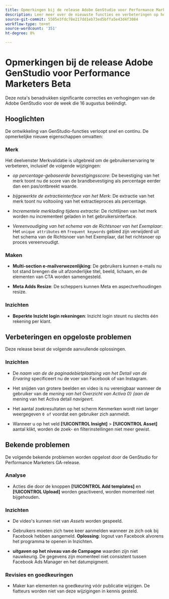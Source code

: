 ```yaml
---
title: Opmerkingen bij de release Adobe GenStudio voor Performance Marketers Beta
description: Leer meer over de nieuwste functies en verbeteringen op het gebied van Adobe GenStudio.
source-git-commit: 5505e3fdc78e217dd1eb73ed5bffa5e43d4f3084
workflow-type: tm+mt
source-wordcount: '351'
ht-degree: 0%

---
```



# Opmerkingen bij de release Adobe GenStudio voor Performance Marketers Beta

Deze nota&#39;s benadrukken significante correcties en verhogingen van de Adobe GenStudio voor de week die 16 augustus beëindigt.

## Hooglichten

De ontwikkeling van GenStudio-functies verloopt snel en continu. De opmerkelijke nieuwe eigenschappen omvatten:

### Merk

Het deelvenster Merkvalidatie is uitgebreid om de gebruikerservaring te verbeteren, inclusief de volgende wijzigingen:

* _op percentage-gebaseerde bevestigingsscore_: De bevestiging van het merk toont nu de score van de brandbevestiging als percentage eerder dan een pas/ontbreekt waarde.

* _bijgewerkte de extractieinterface van het Merk_: De extractie van het merk toont nu voltooiing van het extractieproces als percentage.

* _Incrementele merklading tijdens extractie_: De richtlijnen van het merk worden nu incrementeel geladen in het gebruikersinterface.

* _Vereenvoudiging van het schema van de Richtsnoer van het Exemplaar_: Het `unique attributes` en `frequent keywords` gebied zijn verwijderd uit het schema van de Richtsnoer van het Exemplaar, dat het richtsnoer op proces vereenvoudigt.

### Maken

* **Multi-section e-mailverwezenlijking**: De gebruikers kunnen e-mails nu tot stand brengen die uit afzonderlijke titel, beeld, lichaam, en de elementen van CTA worden samengesteld.

* **Meta Adds Resize**: De scheppers kunnen Meta en aspectverhoudingen resize.

### Inzichten

* **Beperkte Inzicht login rekeningen**: Inzicht login steunt nu slechts één rekening per klant.

## Verbeteringen en opgeloste problemen

Deze release bevat de volgende aanvullende oplossingen.

### Inzichten

* De _naam van de de paginadebietplaatsing van het Detail van de Ervaring_ specificeert nu de voer van Facebook of van Instagram.

* Het snijden van grotere beelden en video is nu verenigbaar wanneer de gebruiker van de _mening van het Overzicht van Activa 0} {aan de_ mening van het Activa detail _navigeert._

* Het aantal zoekresultaten op het scherm Kenmerken wordt niet langer weergegeven `0 of` voordat een gebruiker zich aanmeldt. <!-- GS- 3665 -->

* Wanneer u op het veld **[!UICONTROL Insight]** > **[!UICONTROL Asset]** aantal klikt, worden de zoek- en filterinstellingen niet meer gewist. <!-- GS-3476 -->

## Bekende problemen

De volgende bekende problemen worden opgelost door de GenStudio for Performance Marketers GA-release.

### Analyse

* Acties die door de knoppen **[!UICONTROL Add templates]** en **[!UICONTROL Upload]** worden geactiveerd, worden momenteel niet bijgehouden. <!-- GS-3505 -->

### Inzichten

* De video&#39;s kunnen niet van _Assets_ worden gespeeld. <!-- GS-3846 -->

* Gebruikers moeten zich twee keer aanmelden wanneer ze zich ook bij Facebook hebben aangemeld. **Oplossing**: logout van Facebook alvorens het programma te openen in Inzichten.

* **uitgaven op het niveau van de Campagne** waarden zijn niet nauwkeurig. De gegevens zijn momenteel niet consistent tussen Facebook Ads Manager en het datumpigment. <!-- GS-3202 -->

### Revisies en goedkeuringen

* Maker kan elementen na goedkeuring vóór publicatie wijzigen. De fiatteurs worden niet van deze wijzigingen in kennis gesteld.


